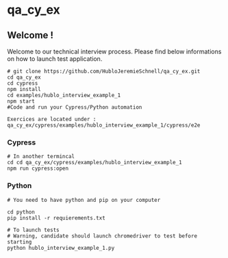 # qa_cy_ex

## Welcome ! 

Welcome to our technical interview process. Please find below informations on how to launch test application. 

```
# git clone https://github.com/HubloJeremieSchnell/qa_cy_ex.git
cd qa_cy_ex
cd cypress
npm install
cd examples/hublo_interview_example_1
npm start
#Code and run your Cypress/Python automation

Exercices are located under : qa_cy_ex/cypress/examples/hublo_interview_example_1/cypress/e2e

```
### Cypress 
```
# In another termincal
cd cd qa_cy_ex/cypress/examples/hublo_interview_example_1
npm run cypress:open
```

### Python 
```
# You need to have python and pip on your computer 

cd python 
pip install -r requierements.txt

# To launch tests
# Warning, candidate should launch chromedriver to test before starting
python hublo_interview_example_1.py
```
